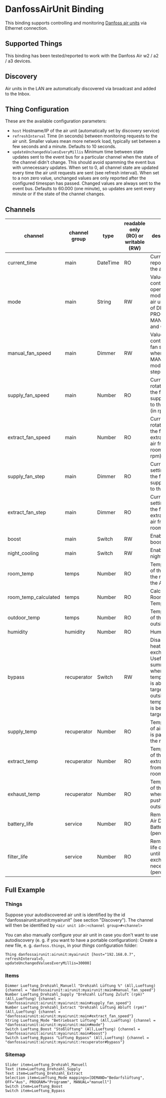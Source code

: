 # DanfossAirUnit Binding

This binding supports controlling and monitoring [Danfoss air units](https://www.danfoss.com/en/products/energy-recovery-devices/dhs/heat-recovery-ventilation/air-units/) via Ethernet connection.
 
## Supported Things

This binding has been tested/reported to work with the Danfoss Air w2 / a2 / a3 devices. 

## Discovery

Air units in the LAN are automatically discovered via broadcast and added to the Inbox. 

## Thing Configuration

These are the available configuration parameters:

- `host` Hostname/IP of the air unit (automatically set by discovery service)
- `refreshInterval` Time (in seconds) between monitoring requests to the air unit. Smaller values mean more network load, typically set between a few seconds and a minute. Defaults to 10 seconds. 
- `updateUnchangedValuesEveryMillis` Minimum time between state updates sent to the event bus for a particular channel when the state of the channel didn't change. This should avoid spamming the event bus with unnecessary updates. When set to 0, all channel state are updated every time the air unit requests are sent (see refresh interval). When set to a non zero value, unchanged values are only reported after the configured timespan has passed. Changed values are always sent to the event bus. Defaults to 60.000 (one minute), so updates are sent every minute or if the state of the channel changes.                  

## Channels

| channel | channel group | type   | readable only (RO) or writable (RW) | description                  |
|---|---|---|---|---|
| current_time | main | DateTime | RO | Current time reported by the air unit.  |
| mode | main | String | RW | Value to control the operation mode of the air unit. One of DEMAND, PROGRAM, MANUAL and OFF  |
| manual_fan_speed | main | Dimmer | RW | Value to control the fan speed when in MANUAL mode (10 steps) |
| supply_fan_speed | main | Number | RO | Current rotation of the fan supplying air to the rooms (in rpm) |
| extract_fan_speed | main | Number | RO | Current rotation of the fan extracting air from the rooms (in rpm) |
| supply_fan_step | main | Dimmer | RO | Current step setting of the fan supplying air to the rooms |
| extract_fan_step | main | Dimmer | RO | Current step setting of the fan extracting air from the rooms |
| boost | main | Switch | RW | Enables fan boost  |
| night_cooling | main | Switch | RW | Enables night cooling  |
| room_temp | temps | Number | RO | Temperature of the air in the room of the Air Dial  |
| room_temp_calculated | temps | Number | RO | Calculated Room Temperature  |
| outdoor_temp | temps | Number | RO | Temperature of the air outside  |
| humidity | humidity | Number | RO | Humidity  |
| bypass | recuperator | Switch | RW | Disables the heat exchange. Useful in summer when room temperature is above target and outside temperature is below target.  |
| supply_temp | recuperator | Number | RO | Temperature of air which is passed to the rooms  |
| extract_temp | recuperator | Number | RO | Temperature of the air as extracted from the rooms  |
| exhaust_temp | recuperator | Number | RO | Temperature of the air when pushed outside  |
| battery_life | service | Number | RO | Remaining Air Dial Battery Level (percentage) |
| filter_life | service | Number | RO | Remaining life of filter until exchange is necessary (percentage) |


## Full Example

### Things

Suppose your autodiscovered air unit is identified by the id "danfossairunit:airunit:myairunit" (see section "Discovery").
The channel will then be identified by `<air unit id>:<channel group>#<channel>`

You can also manually configure your air unit in case you don't want to use autodiscovery
 (e. g. if you want to have a portable configuration):
Create a new file, e. g. `danfoss.things`, in your _things_ configuration folder:

```
Thing danfossairunit:airunit:myairunit [host="192.168.0.7",
refreshInterval=5,
updateUnchangedValuesEveryMillis=30000]
```

### Items

```
Dimmer Lueftung_Drehzahl_Manuell "Drehzahl Lüftung %" (All,Lueftung) {channel = "danfossairunit:airunit:myairunit:main#manual_fan_speed"}
Number Lueftung_Drehzahl_Supply "Drehzahl Lüftung Zuluft (rpm)" (All,Lueftung) {channel = "danfossairunit:airunit:myairunit:main#supply_fan_speed"}
Number Lueftung_Drehzahl_Extract "Drehzahl Lüftung Abluft (rpm)" (All,Lueftung) {channel = "danfossairunit:airunit:myairunit:main#extract_fan_speed"}
String Lueftung_Mode "Betriebsart Lüftung" (All,Lueftung) {channel = "danfossairunit:airunit:myairunit:main#mode"}
Switch Lueftung_Boost "Stoßlüftung" (All,Lueftung) {channel = "danfossairunit:airunit:myairunit:main#boost"}
Switch Lueftung_Bypass "Lüftung Bypass" (All,Lueftung) {channel = "danfossairunit:airunit:myairunit:recuperator#bypass"}
```

### Sitemap

```
Slider item=Lueftung_Drehzahl_Manuell
Text item=Lueftung_Drehzahl_Supply
Text item=Lueftung_Drehzahl_Extract
Selection item=Lueftung_Mode mappings=[DEMAND="Bedarfslüftung", OFF="Aus", PROGRAM="Programm", MANUAL="manuell"]
Switch item=Lueftung_Boost
Switch item=Lueftung_Bypass
```
